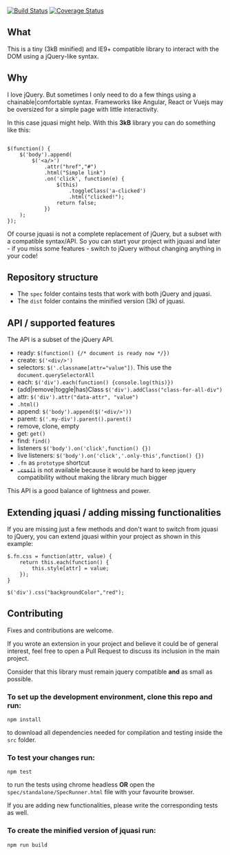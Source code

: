 [![Build Status](https://travis-ci.org/LucaRainone/jquasi.svg?branch=master)](https://travis-ci.org/LucaRainone/jquasi)
[![Coverage Status](https://coveralls.io/repos/github/LucaRainone/jquasi/badge.svg?branch=master)](https://coveralls.io/github/LucaRainone/jquasi?branch=master)

## What

This is a tiny (3kB minified) and IE9+ compatible library to interact with the DOM using a jQuery-like syntax.

## Why

I love jQuery. But sometimes I only need to do a few things
using a chainable|comfortable syntax. Frameworks like Angular, React or Vuejs may be
oversized for a simple page with little interactivity.

In this case jquasi might help. With this **3kB** library you can do something like this:

```

$(function() {
    $('body').append(
        $('<a/>')
            .attr("href","#")
            .html("Simple link")
            .on('click', function(e) {
                $(this)
                    .toggleClass('a-clicked')
                    .html("clicked!");
                return false;
            })
    );
});

```

Of course jquasi is not a complete replacement of jQuery, but
a subset with a compatible syntax/API. So you can start your project with jquasi
and later - if you miss some features -
switch to jQuery without changing anything in your code!

## Repository structure

- The `spec` folder contains tests that work with both jQuery and jquasi.
- The `dist` folder contains the minified version (3k) of jquasi.

## API / supported features

The API is a subset of the jQuery API.

- ready: `$(function() {/* document is ready now */})`
- create: `$('<div/>')`
- selectors: `$('.classname[attr="value"])`. This use the `document.querySelectorAll` 
- each: `$('div').each(function() {console.log(this)})`
- (add|remove|toggle|has)Class `$('div').addClass("class-for-all-div")`
- attr: `$('div').attr("data-attr", "value")`
- `.html()`
- append: `$('body').append($('<div/>'))`
- parent: `$('.my-div').parent().parent()`
- remove, clone, empty
- get: `get()`
- find: `find()`
- listeners `$('body').on('click',function() {})`
- live listeners: `$('body').on('click','.only-this',function() {})`
- `.fn` as `prototype` shortcut
- <strike>`.css()`</strike> is not available because it would be hard to keep jquery
compatibility without making the library much bigger

This API is a good balance of lightness and power.

## Extending jquasi / adding missing functionalities

If you are missing just a few methods and don't want to switch from jquasi to jQuery, 
you can extend jquasi within your project as shown in this example:

```
$.fn.css = function(attr, value) {
    return this.each(function() { 
        this.style[attr] = value;
    });
}

$('div').css("backgroundColor","red");
```

## Contributing

Fixes and contributions are welcome. 

If you wrote an extension in your project and believe it could be of general interest,
feel free to open a Pull Request to discuss its inclusion in the main project.

Consider that this library must remain jquery compatible **and** as small as possible.

### To set up the development environment, clone this repo and run:

`npm install`

to download all dependencies needed for compilation and testing inside the `src` folder.

### To test your changes run:

`npm test` 

to run the tests using chrome headless **OR** open the `spec/standalone/SpecRunner.html` file with your favourite browser.

If you are adding new functionalities, please write the corresponding tests as well.


### To create the minified version of jquasi run:

`npm run build` 
